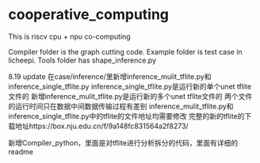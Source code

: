 # cooperative_computing
This is riscv cpu + npu co-computing

Compiler folder is the graph cutting code.
Example folder is test case in licheepi.
Tools folder has shape_inference.py


8.19 update
在case/inference/里新增inference_mulit_tflite.py和inference_single_tflite.py
inference_single_tflite.py是运行新的单个unet tflite文件的
新增inference_mulit_tflite.py是运行新的多个unet tflite文件的
两个文件的运行时间只在数据中间数据传输过程有差别
inference_mulit_tflite.py和inference_single_tflite.py中的tflite的文件地址均需要修改
完整的新的tflite的下载地址https://box.nju.edu.cn/f/9a148fc831564a2f8273/

新增Compiler_python，里面是对tflite进行分析拆分的代码，里面有详细的readme

